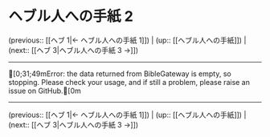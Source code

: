 # ヘブル人への手紙 2

(previous:: [[ヘブ 1|← ヘブル人への手紙 1]]) | (up:: [[ヘブル人への手紙]]) | (next:: [[ヘブ 3|ヘブル人への手紙 3 →]])

***
[0;31;49mError: the data returned from BibleGateway is empty, so stopping. Please check your usage, and if still a problem, please raise an issue on GitHub.[0m

***

(previous:: [[ヘブ 1|← ヘブル人への手紙 1]]) | (up:: [[ヘブル人への手紙]]) | (next:: [[ヘブ 3|ヘブル人への手紙 3 →]])
